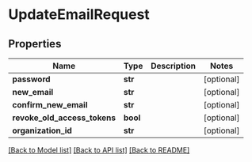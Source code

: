 # UpdateEmailRequest

## Properties
Name | Type | Description | Notes
------------ | ------------- | ------------- | -------------
**password** | **str** |  | [optional] 
**new_email** | **str** |  | [optional] 
**confirm_new_email** | **str** |  | [optional] 
**revoke_old_access_tokens** | **bool** |  | [optional] 
**organization_id** | **str** |  | [optional] 

[[Back to Model list]](../README.md#documentation-for-models) [[Back to API list]](../README.md#documentation-for-api-endpoints) [[Back to README]](../README.md)

